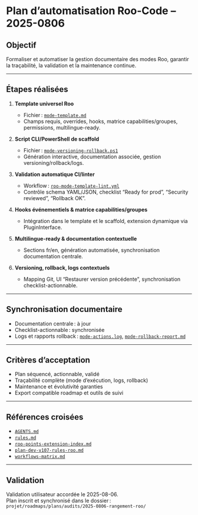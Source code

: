 # Plan d’automatisation Roo-Code – 2025-0806

## Objectif
Formaliser et automatiser la gestion documentaire des modes Roo, garantir la traçabilité, la validation et la maintenance continue.

---

## Étapes réalisées

1. **Template universel Roo**
   - Fichier : [`mode-template.md`](.roo/mode-template.md:1)
   - Champs requis, overrides, hooks, matrice capabilities/groupes, permissions, multilingue-ready.

2. **Script CLI/PowerShell de scaffold**
   - Fichier : [`mode-versioning-rollback.ps1`](.roo/scripts/mode-versioning-rollback.ps1:1)
   - Génération interactive, documentation associée, gestion versioning/rollback/logs.

3. **Validation automatique CI/linter**
   - Workflow : [`roo-mode-template-lint.yml`](.github/workflows/roo-mode-template-lint.yml:1)
   - Contrôle schema YAML/JSON, checklist “Ready for prod”, “Security reviewed”, “Rollback OK”.

4. **Hooks événementiels & matrice capabilities/groupes**
   - Intégration dans le template et le scaffold, extension dynamique via PluginInterface.

5. **Multilingue-ready & documentation contextuelle**
   - Sections fr/en, génération automatisée, synchronisation documentation centrale.

6. **Versioning, rollback, logs contextuels**
   - Mapping Git, UI “Restaurer version précédente”, synchronisation checklist-actionnable.

---

## Synchronisation documentaire

- Documentation centrale : à jour
- Checklist-actionnable : synchronisée
- Logs et rapports rollback : [`mode-actions.log`](.roo/logs/mode-actions.log:1), [`mode-rollback-report.md`](.roo/logs/mode-rollback-report.md:1)

---

## Critères d’acceptation

- Plan séquencé, actionnable, validé
- Traçabilité complète (mode d’exécution, logs, rollback)
- Maintenance et évolutivité garanties
- Export compatible roadmap et outils de suivi

---

## Références croisées

- [`AGENTS.md`](AGENTS.md:1)
- [`rules.md`](.roo/rules/rules.md:1)
- [`roo-points-extension-index.md`](.roo/rules/roo-points-extension-index.md:1)
- [`plan-dev-v107-rules-roo.md`](projet/roadmaps/plans/consolidated/plan-dev-v107-rules-roo.md:1)
- [`workflows-matrix.md`](.roo/rules/workflows-matrix.md:1)

---

## Validation

Validation utilisateur accordée le 2025-08-06.  
Plan inscrit et synchronisé dans le dossier : `projet/roadmaps/plans/audits/2025-0806-rangement-roo/`
